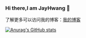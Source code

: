 ### Hi there,I am JayHwang 👋

了解更多可以访问我的博客：[我的博客](http://zouhualu-code.com/)

<!--
**zouHuaLu/zouHuaLu** is a ✨ _special_ ✨ repository because its `README.md` (this file) appears on your GitHub profile.

Here are some ideas to get you started:

- 🔭 I’m currently working on ...
- 🌱 I’m currently learning ...
- 👯 I’m looking to collaborate on ...
- 🤔 I’m looking for help with ...
- 💬 Ask me about ...
- 📫 How to reach me: ...
- 😄 Pronouns: ...
- ⚡ Fun fact: ...
[![Top Langs](https://github-readme-stats.vercel.app/api/top-langs/?username=zouHuaLu)](https://github.com/anuraghazra/github-readme-stats)
-->

[![Anurag's GitHub stats](https://github-readme-stats.vercel.app/api?username=zouHuaLu&count_private=true&show_icons=true&theme=radical)](https://github.com/anuraghazra/github-readme-stats)


